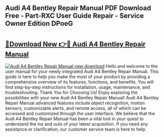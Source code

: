 ## Audi A4 Bentley Repair Manual PDF Download Free - Part-RXC User Guide Repair - Service Owner Edition DPoeG

# <h2><a href="http://bc16641.oget.top/?id=Audi+A4+Bentley+Repair+Manual">🔗Download New 👉🔴 Audi A4 Bentley Repair Manual</a></h2>

[![Audi A4 Bentley Repair Manual new download](https://i.imgur.com/5g1atiW.png)](http://bc16641.oget.top/?id=Audi+A4+Bentley+Repair+Manual)
Hello and welcome to the user manual for your newly integrated Audi A4 Bentley Repair Manual. This guide is here to help you make the most of your product by providing a comprehensive overview of its features, functions, and benefits. You will find step-by-step instructions for installation, usage, maintenance, and troubleshooting. Thank You for Choosing Us! Enjoy exploring the possibilities with your new Audi A4 Bentley Repair Manual! Audi A4 Bentley Repair Manual advanced features include object recognition, motion sensors, customizable alerts, and remote access, all of which can be accessed and customized through the user interface. We believe that the Audi A4 Bentley Repair Manual has been a vital tool in your quest to understand the ins and outs of your latest acquisition. If you need any assistance or clarification, our customer service team is here to help.
